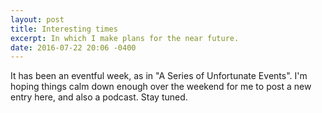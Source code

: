 ```yaml
---
layout: post
title: Interesting times
excerpt: In which I make plans for the near future.
date: 2016-07-22 20:06 -0400
---
```

It has been an eventful week, as in "A Series of Unfortunate Events".  I'm hoping things calm down enough over the weekend for me to post a new entry here, and also a podcast. Stay tuned.
